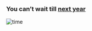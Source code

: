 ### You can’t wait till [next year](../start.md)  
![time](https://c1.staticflickr.com/6/5272/7192766626_0711b4248c_b.jpg)